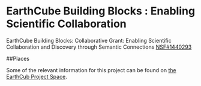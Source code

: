EarthCube Building Blocks : Enabling Scientific Collaboration
============================================================

EarthCube Building Blocks: Collaborative Grant: Enabling Scientific Collaboration and Discovery through Semantic Connections
[NSF#1440293](http://www.nsf.gov/awardsearch/showAward?AWD_ID=1440293&HistoricalAwards=false)


##Places

Some of the relevant information for this project can be found on [the EarthCub Project Space](http://workspace.earthcube.org/enabling-scientific-collaboration-and-discovery-through-semantic-connections).

